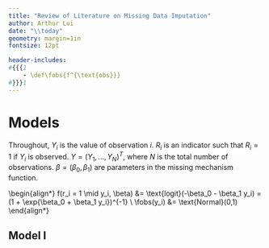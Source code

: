 ```yaml
---
title: "Review of Literature on Missing Data Imputation"
author: Arthur Lui
date: "\\today"
geometry: margin=1in
fontsize: 12pt

header-includes:
#{{{1
    - \def\fobs{f^{\text{obs}}}
#}}}1
---
```



# Models

Throughout, $Y_i$ is the value of observation $i$. $R_i$ is an indicator such that
$R_i=1$ if $Y_i$ is observed. $Y = (Y_1, ..., Y_N)^T$, where $N$ is the total
number of observations. $\beta = (\beta_0, \beta_1)$ are parameters in the 
missing mechanism function.

\begin{align*}
f(r_i = 1 \mid y_i, \beta) &= \text{logit}(-\beta_0 - \beta_1 y_i) 
= (1 + \exp\{\beta_0 + \beta_1 y_i\})^{-1} \\
\fobs(y_i) &= \text{Normal}(0,1)
\end{align*}

## Model I



